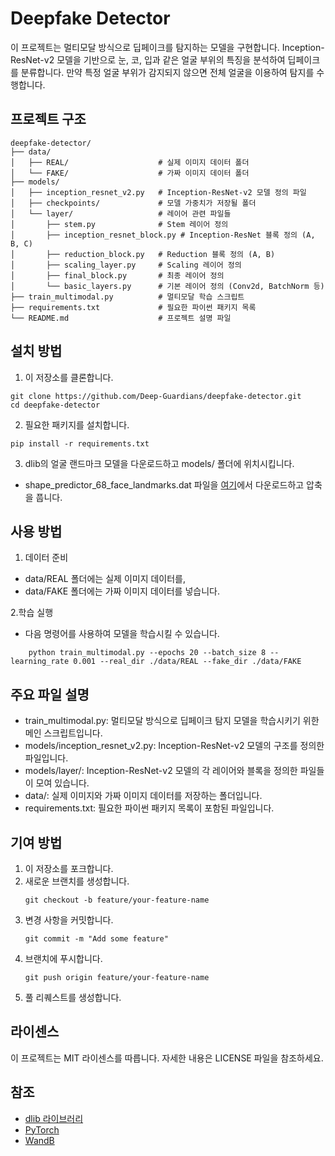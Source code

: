 # Deepfake Detector
이 프로젝트는 멀티모달 방식으로 딥페이크를 탐지하는 모델을 구현합니다. Inception-ResNet-v2 모델을 기반으로 눈, 코, 입과 같은 얼굴 부위의 특징을 분석하여 딥페이크를 분류합니다. 만약 특정 얼굴 부위가 감지되지 않으면 전체 얼굴을 이용하여 탐지를 수행합니다.

## 프로젝트 구조
```
deepfake-detector/
├── data/
│   ├── REAL/                    # 실제 이미지 데이터 폴더
│   └── FAKE/                    # 가짜 이미지 데이터 폴더
├── models/
│   ├── inception_resnet_v2.py   # Inception-ResNet-v2 모델 정의 파일
│   ├── checkpoints/             # 모델 가중치가 저장될 폴더
│   └── layer/                   # 레이어 관련 파일들
│       ├── stem.py              # Stem 레이어 정의
│       ├── inception_resnet_block.py # Inception-ResNet 블록 정의 (A, B, C)
│       ├── reduction_block.py   # Reduction 블록 정의 (A, B)
│       ├── scaling_layer.py     # Scaling 레이어 정의
│       ├── final_block.py       # 최종 레이어 정의
│       └── basic_layers.py      # 기본 레이어 정의 (Conv2d, BatchNorm 등)
├── train_multimodal.py          # 멀티모달 학습 스크립트
├── requirements.txt             # 필요한 파이썬 패키지 목록
└── README.md                    # 프로젝트 설명 파일
```

## 설치 방법
1. 이 저장소를 클론합니다.
```
git clone https://github.com/Deep-Guardians/deepfake-detector.git
cd deepfake-detector
```
2. 필요한 패키지를 설치합니다.
```
pip install -r requirements.txt
```
3. dlib의 얼굴 랜드마크 모델을 다운로드하고 models/ 폴더에 위치시킵니다.
* shape_predictor_68_face_landmarks.dat 파일을 [여기](http://dlib.net/files/shape_predictor_68_face_landmarks.dat.bz2)에서 다운로드하고 압축을 풉니다.

## 사용 방법
1. 데이터 준비
* data/REAL 폴더에는 실제 이미지 데이터를,
* data/FAKE 폴더에는 가짜 이미지 데이터를 넣습니다.

2.학습 실행
* 다음 명령어를 사용하여 모델을 학습시킬 수 있습니다.
```
    python train_multimodal.py --epochs 20 --batch_size 8 --learning_rate 0.001 --real_dir ./data/REAL --fake_dir ./data/FAKE
```

## 주요 파일 설명
* train_multimodal.py: 멀티모달 방식으로 딥페이크 탐지 모델을 학습시키기 위한 메인 스크립트입니다.
* models/inception_resnet_v2.py: Inception-ResNet-v2 모델의 구조를 정의한 파일입니다.
* models/layer/: Inception-ResNet-v2 모델의 각 레이어와 블록을 정의한 파일들이 모여 있습니다.
* data/: 실제 이미지와 가짜 이미지 데이터를 저장하는 폴더입니다.
* requirements.txt: 필요한 파이썬 패키지 목록이 포함된 파일입니다.

## 기여 방법
1. 이 저장소를 포크합니다.
2. 새로운 브랜치를 생성합니다.
   ```
   git checkout -b feature/your-feature-name
   ```
3. 변경 사항을 커밋합니다.
   ```
   git commit -m "Add some feature"
   ```
4. 브랜치에 푸시합니다.
   ```
   git push origin feature/your-feature-name
   ```
5. 풀 리퀘스트를 생성합니다.

## 라이센스
이 프로젝트는 MIT 라이센스를 따릅니다. 자세한 내용은 LICENSE 파일을 참조하세요.

## 참조
* [dlib 라이브러리](http://dlib.net/)
* [PyTorch](https://pytorch.org/docs/stable/index.html)
* [WandB](https://wandb.ai/)